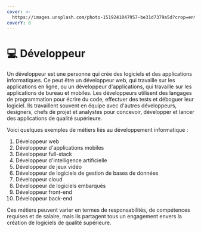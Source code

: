 ```yaml
---
cover: >-
  https://images.unsplash.com/photo-1519241047957-be31d7379a5d?crop=entropy&cs=tinysrgb&fm=jpg&ixid=MnwxOTcwMjR8MHwxfHNlYXJjaHw0fHxkZXZ8ZW58MHx8fHwxNjc1MDg3MDEy&ixlib=rb-4.0.3&q=80
coverY: 0
---
```


# 💻 Développeur

Un développeur est une personne qui crée des logiciels et des applications informatiques. Ce peut être un développeur web, qui travaille sur les applications en ligne, ou un développeur d'applications, qui travaille sur les applications de bureau et mobiles. Les développeurs utilisent des langages de programmation pour écrire du code, effectuer des tests et déboguer leur logiciel. Ils travaillent souvent en équipe avec d'autres développeurs, designers, chefs de projet et analystes pour concevoir, développer et lancer des applications de qualité supérieure.

Voici quelques exemples de métiers liés au développement informatique :

1. Développeur web
2. Développeur d'applications mobiles
3. Développeur full-stack
4. Développeur d'intelligence artificielle
5. Développeur de jeux vidéo
6. Développeur de logiciels de gestion de bases de données
7. Développeur cloud
8. Développeur de logiciels embarqués
9. Développeur front-end
10. Développeur back-end

Ces métiers peuvent varier en termes de responsabilités, de compétences requises et de salaire, mais ils partagent tous un engagement envers la création de logiciels de qualité supérieure.
